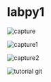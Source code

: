 # labpy1

![capture](https://user-images.githubusercontent.com/45659176/52640382-f6e5a600-2f08-11e9-8f08-e924d82c60bb.PNG)

![capture1](https://user-images.githubusercontent.com/45659176/52640383-f77e3c80-2f08-11e9-96f5-25b6bc60a7ab.PNG)

![capture2](https://user-images.githubusercontent.com/45659176/52640384-f77e3c80-2f08-11e9-87b7-10a501287775.PNG)

![tutorial git](https://user-images.githubusercontent.com/45659176/52640385-f816d300-2f08-11e9-8990-f8dc17c71ef6.PNG)

